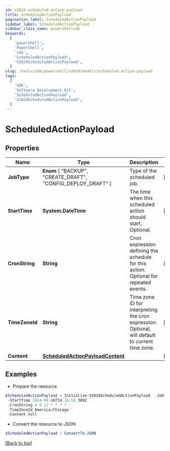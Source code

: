 ```yaml
---
id: v2024-scheduled-action-payload
title: ScheduledActionPayload
pagination_label: ScheduledActionPayload
sidebar_label: ScheduledActionPayload
sidebar_class_name: powershellsdk
keywords:
  [
    'powershell',
    'PowerShell',
    'sdk',
    'ScheduledActionPayload',
    'V2024ScheduledActionPayload',
  ]
slug: /tools/sdk/powershell/v2024/models/scheduled-action-payload
tags:
  [
    'SDK',
    'Software Development Kit',
    'ScheduledActionPayload',
    'V2024ScheduledActionPayload',
  ]
---
```


# ScheduledActionPayload

## Properties

| Name | Type | Description | Notes |
| --- | --- | --- | --- |
| **JobType** | **Enum** [ "BACKUP", "CREATE_DRAFT", "CONFIG_DEPLOY_DRAFT" ] | Type of the scheduled job. | [required] |
| **StartTime** | **System.DateTime** | The time when this scheduled action should start. Optional. | [optional] |
| **CronString** | **String** | Cron expression defining the schedule for this action. Optional for repeated events. | [optional] |
| **TimeZoneId** | **String** | Time zone ID for interpreting the cron expression. Optional, will default to current time zone. | [optional] |
| **Content** | [**ScheduledActionPayloadContent**](scheduled-action-payload-content) |  | [required] |

## Examples

- Prepare the resource

```powershell
$ScheduledActionPayload = Initialize-V2024ScheduledActionPayload  -JobType BACKUP `
 -StartTime 2024-08-16T14:16:58.389Z `
 -CronString 0 0 12 * * * * `
 -TimeZoneId America/Chicago `
 -Content null
```

- Convert the resource to JSON

```powershell
$ScheduledActionPayload | ConvertTo-JSON
```

[[Back to top]](#)
